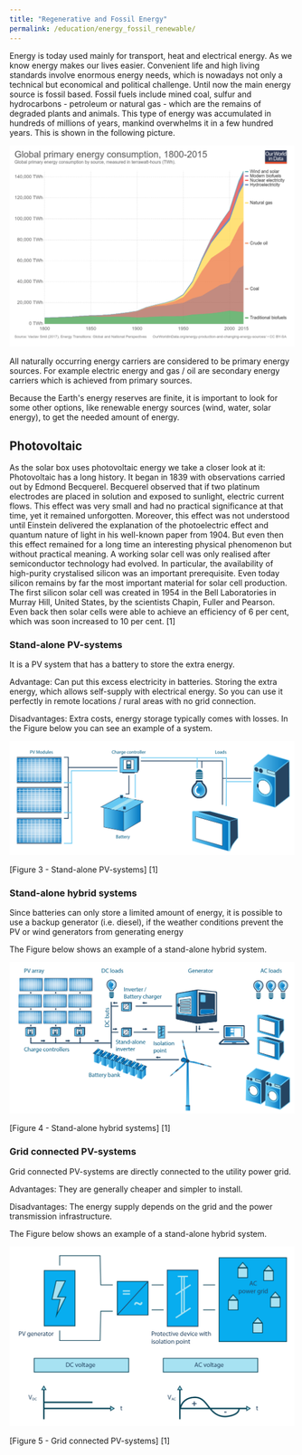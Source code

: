 ```yaml
---
title: "Regenerative and Fossil Energy"
permalink: /education/energy_fossil_renewable/
---
```


Energy is today used mainly for transport, heat and electrical energy. As we know energy makes our lives easier. Convenient life and high living standards involve enormous energy needs, which is nowadays not only a technical but economical and political challenge. Until now the main energy source is fossil based. Fossil fuels include mined coal, sulfur and hydrocarbons - petroleum or natural gas - which are the remains of degraded plants and animals. This type of energy was accumulated in hundreds of millions of years, mankind overwhelms it in a few hundred years. This is shown in the following picture.

![World primary energy Consumption](/media_files/global-primary-energy-consumption.png)

All naturally occurring energy carriers are considered to be primary energy sources. For example electric energy and gas / oil are secondary energy carriers which is achieved from primary sources.

Because the Earth's energy reserves are finite, it is important to look for some other options, like renewable energy sources (wind, water, solar energy), to get the needed amount of energy.


## Photovoltaic

As the solar box uses photovoltaic energy we take a closer look at it:
Photovoltaic has a long history. It began in 1839 with observations carried out by Edmond Becquerel. Becquerel observed that if two platinum electrodes are placed in solution and exposed to sunlight, electric current flows. This effect was very small and had no practical significance at that time, yet it remained unforgotten. Moreover, this effect was not understood until Einstein delivered the explanation of the photoelectric effect and quantum nature of light in his well-known paper from 1904. But even then this effect remained for a long time an interesting physical phenomenon but without practical meaning. A working solar cell was only realised after semiconductor technology had evolved. In particular, the availability of high-purity crystalised silicon was an important prerequisite. Even today silicon remains by far the most important material for solar cell production. The first silicon solar cell was created in 1954 in the Bell Laboratories in Murray Hill, United States, by the scientists Chapin, Fuller and Pearson. Even back then solar cells were able to achieve an efficiency of 6 per cent, which was soon increased to 10 per cent. [1]


### Stand-alone PV-systems

It is a PV system that has a battery to store the extra energy.

Advantage: Can put this excess electricity in batteries. Storing the extra energy, which allows self-supply with electrical energy. So you can use it perfectly in remote locations / rural areas with no grid connection.

Disadvantages: Extra costs, energy storage typically comes with losses. In the Figure below you can see an example of a system.

![Energy system](/media_files/stand_alone_pv_systems_1.jpg)

[Figure 3 - Stand-alone PV-systems] [1]

### Stand-alone hybrid systems

Since batteries can only store a limited amount of energy, it is possible to use a backup generator (i.e. diesel), if the weather conditions prevent the PV or wind generators from generating energy

The Figure below shows an example of a stand-alone hybrid system.

![Energy system](/media_files/stand_alone_hybrid_systems_1.jpg)

[Figure 4 - Stand-alone hybrid systems] [1]

### Grid connected PV-systems

Grid connected PV-systems are directly connected to the utility power grid.

Advantages: They are generally cheaper and simpler to install.

Disadvantages: The energy supply depends on the grid and the power transmission infrastructure.

The Figure below shows an example of a stand-alone hybrid system.

![Energy system](/media_files/grid_connected_pv_systems_1.jpg)

[Figure 5 - Grid connected PV-systems] [1]
